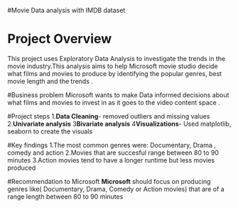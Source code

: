 #Movie Data analysis with IMDB dataset

# Project Overview
This project uses Exploratory Data Analysis to investigate the trends in the movie industry.This analysis aims to help Microsoft movie studio decide what films and movies to produce by identifying the popular genres, best movie length and the trends .

#Business problem
Microsoft wants to make Data informed decisions  about what films and  movies to invest in  as it goes to the video content space .

#Project steps
1.**Data Cleaning**- removed outliers and missing values 
2.**Univariate analysis**
3**Bivariate analysis**
4**Visualizations**- Used matplotlib, seaborn to create the visuals 

#Key findings
1.The most common genres were: Documentary, Drama , comedy and action
2.Movies that are succesful range between 80 to 90 minutes
3.Action movies tend to have a longer runtime but less movies produced

#Recommendation to Microsoft
**Microsoft** should focus on producing genres like( Documentary, Drama, Comedy or Action movies) that are of a range length between 80 to 90 minutes
